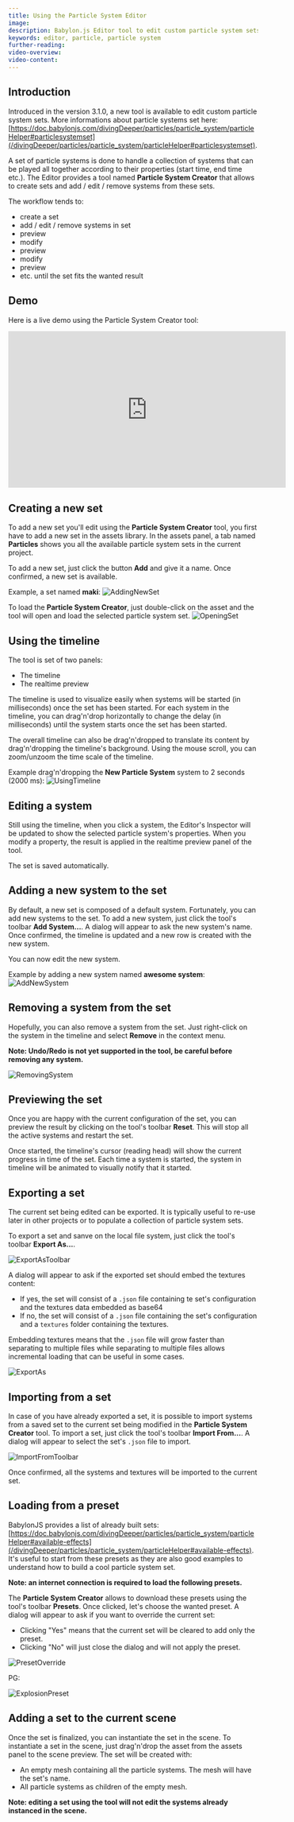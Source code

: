 ```yaml
---
title: Using the Particle System Editor
image: 
description: Babylon.js Editor tool to edit custom particle system sets
keywords: editor, particle, particle system
further-reading:
video-overview:
video-content:
---
```


## Introduction
Introduced in the version 3.1.0, a new tool is available to edit custom particle system sets.
More informations about particle systems set here: [https://doc.babylonjs.com/divingDeeper/particles/particle_system/particleHelper#particlesystemset](/divingDeeper/particles/particle_system/particleHelper#particlesystemset).

A set of particle systems is done to handle a collection of systems that can be played all together according to their properties (start time, end time etc.).
The Editor provides a tool named **Particle System Creator** that allows to create sets and add / edit / remove systems from these sets.

The workflow tends to:
* create a set
* add / edit / remove systems in set
* preview
* modify
* preview
* modify
* preview
* etc. until the set fits the wanted result

## Demo
Here is a live demo using the Particle System Creator tool:

<iframe width="560" height="315" src="https://www.youtube.com/embed/FyCGTVNchQU" frameborder="0" allow="accelerometer; autoplay; encrypted-media; gyroscope; picture-in-picture" allowFullScreen></iframe>

## Creating a new set
To add a new set you'll edit using the **Particle System Creator** tool, you first have to add a new set in the assets library.
In the assets panel, a tab named **Particles** shows you all the available particle system sets in the current project.

To add a new set, just click the button **Add** and give it a name. Once confirmed, a new set is available.

Example, a set named **maki**:
![AddingNewSet](/img/extensions/Editor/CreatingParticleSystemSet/AddingNewSet.png)

To load the **Particle System Creator**, just double-click on the asset and the tool will open and load the selected particle system set.
![OpeningSet](/img/extensions/Editor/CreatingParticleSystemSet/OpeningSet.png)

## Using the timeline
The tool is set of two panels:
* The timeline
* The realtime preview

The timeline is used to visualize easily when systems will be started (in milliseconds) once the set has been started.
For each system in the timeline, you can drag'n'drop horizontally to change the delay (in milliseconds) until the system starts once the set has been started.

The overall timeline can also be drag'n'dropped to translate its content by drag'n'dropping the timeline's background.
Using the mouse scroll, you can zoom/unzoom the time scale of the timeline.

Example drag'n'dropping the **New Particle System** system to 2 seconds (2000 ms):
![UsingTimeline](/img/extensions/Editor/CreatingParticleSystemSet/UsingTimeline.png)

## Editing a system
Still using the timeline, when you click a system, the Editor's Inspector will be updated to show the selected particle system's properties.
When you modify a property, the result is applied in the realtime preview panel of the tool.

The set is saved automatically.

## Adding a new system to the set
By default, a new set is composed of a default system. Fortunately, you can add new systems to the set.
To add a new system, just click the tool's toolbar **Add System...**. A dialog will appear to ask the new system's name. Once confirmed, the timeline is updated and a new row is created with the new system.

You can now edit the new system.

Example by adding a new system named **awesome system**:
![AddNewSystem](/img/extensions/Editor/CreatingParticleSystemSet/AddNewSystem.png)

## Removing a system from the set
Hopefully, you can also remove a system from the set. Just right-click on the system in the timeline and select **Remove** in the context menu.

**Note: Undo/Redo is not yet supported in the tool, be careful before removing any system.**

![RemovingSystem](/img/extensions/Editor/CreatingParticleSystemSet/RemovingSystem.png)

## Previewing the set
Once you are happy with the current configuration of the set, you can preview the result by clicking on the tool's toolbar **Reset**.
This will stop all the active systems and restart the set.

Once started, the timeline's cursor (reading head) will show the current progress in time of the set. Each time a system is started, the system in timeline will be animated to visually notify that it started.

## Exporting a set
The current set being edited can be exported. It is typically useful to re-use later in other projects or to populate a collection of particle system sets.

To export a set and sanve on the local file system, just click the tool's toolbar **Export As...**.

![ExportAsToolbar](/img/extensions/Editor/CreatingParticleSystemSet/ExportAsToolbar.png)

A dialog will appear to ask if the exported set should embed the textures content:
* If yes, the set will consist of a `.json` file containing te set's configuration and the textures data embedded as base64
* If no, the set will consist of a `.json` file containing the set's configuration and a `textures` folder containing the textures.

Embedding textures means that the `.json` file will grow faster than separating to multiple files while separating to multiple files allows incremental loading that can be useful in some cases.

![ExportAs](/img/extensions/Editor/CreatingParticleSystemSet/ExportAs.png)

## Importing from a set
In case of you have already exported a set, it is possible to import systems from a saved set to the current set being modified in the **Particle System Creator** tool.
To import a set, just click the tool's toolbar **Import From...**. A dialog will appear to select the set's `.json` file to import.

![ImportFromToolbar](/img/extensions/Editor/CreatingParticleSystemSet/ImportFromToolbar.png)

Once confirmed, all the systems and textures will be imported to the current set.

## Loading from a preset
BabylonJS provides a list of already built sets: [https://doc.babylonjs.com/divingDeeper/particles/particle_system/particleHelper#available-effects](/divingDeeper/particles/particle_system/particleHelper#available-effects).
It's useful to start from these presets as they are also good examples to understand how to build a cool particle system set.

**Note: an internet connection is required to load the following presets.**

The **Particle System Creator** allows to download these presets using the tool's toolbar **Presets**. Once clicked, let's choose the wanted preset.
A dialog will appear to ask if you want to override the current set:
* Clicking "Yes" means that the current set will be cleared to add only the preset.
* Clicking "No" will just close the dialog and will not apply the preset.

![PresetOverride](/img/extensions/Editor/CreatingParticleSystemSet/PresetOverride.png)

PG: <Playground id="#X37LS1#3" title="Explosion" description="Example with the explosion preset"/>

![ExplosionPreset](/img/extensions/Editor/CreatingParticleSystemSet/ExplosionPreset.png)

## Adding a set to the current scene
Once the set is finalized, you can instantiate the set in the scene.
To instantiate a set in the scene, just drag'n'drop the asset from the assets panel to the scene preview. The set will be created with:
* An empty mesh containing all the particle systems. The mesh will have the set's name.
* All particle systems as children of the empty mesh.

**Note: editing a set using the tool will not edit the systems already instanced in the scene.**

